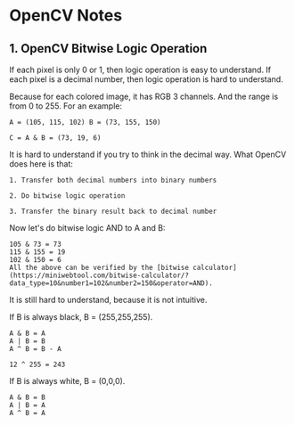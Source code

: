 # OpenCV Notes

## 1. OpenCV Bitwise Logic Operation
  
  If each pixel is only 0 or 1, then logic operation is easy to understand.
  If each pixel is a decimal number, then logic operation is hard to understand.
  
  Because for each colored image, it has RGB 3 channels. And the range is from 0 to 255. 
  For an example: 
  
  `A = (105, 115, 102) B = (73, 155, 150)`
  
  `C = A & B = (73, 19, 6)`
  
  It is hard to understand if you try to think in the decimal way. 
  What OpenCV does here is that:
  
    1. Transfer both decimal numbers into binary numbers
    
    2. Do bitwise logic operation
    
    3. Transfer the binary result back to decimal number
  
  Now let's do bitwise logic AND to A and B:
  
    105 & 73 = 73
    115 & 155 = 19
    102 & 150 = 6
    All the above can be verified by the [bitwise calculator](https://miniwebtool.com/bitwise-calculator/?data_type=10&number1=102&number2=150&operator=AND).

  It is still hard to understand, because it is not intuitive. 
  
  If B is always black, B = (255,255,255).
  
    A & B = A
    A | B = B
    A ^ B = B - A 
    
    12 ^ 255 = 243
  
  If B is always white, B = (0,0,0).
  
    A & B = B
    A | B = A
    A ^ B = A
